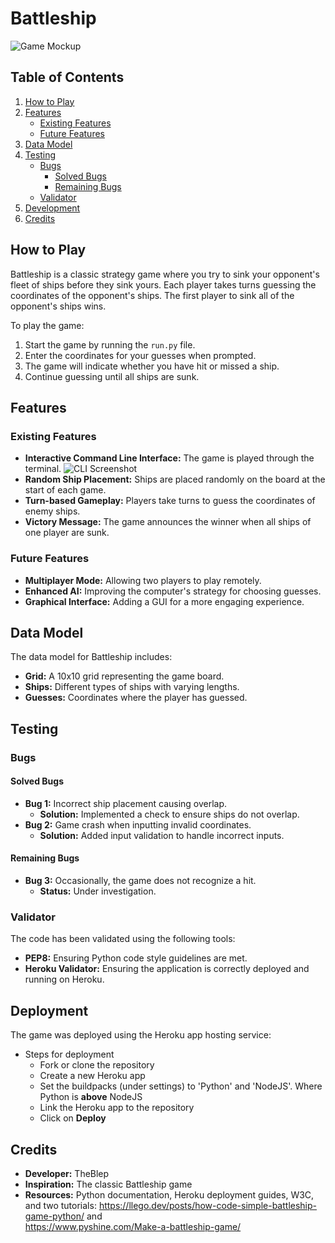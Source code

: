 # Battleship
![Game Mockup](<screenshot>)

## Table of Contents
1. [How to Play](#how-to-play)
2. [Features](#features)
   - [Existing Features](#existing-features)
   - [Future Features](#future-features)
3. [Data Model](#data-model)
4. [Testing](#testing)
   - [Bugs](#bugs)
     - [Solved Bugs](#solved-bugs)
     - [Remaining Bugs](#remaining-bugs)
   - [Validator](#validator)
5. [Development](#development)
6. [Credits](#credits)

## How to Play
Battleship is a classic strategy game where you try to sink your opponent's fleet of ships before they sink yours. Each player takes turns guessing the coordinates of the opponent's ships. The first player to sink all of the opponent's ships wins.

To play the game:
1. Start the game by running the `run.py` file.
2. Enter the coordinates for your guesses when prompted.
3. The game will indicate whether you have hit or missed a ship.
4. Continue guessing until all ships are sunk.

## Features

### Existing Features
- **Interactive Command Line Interface:** The game is played through the terminal.
  ![CLI Screenshot](<screenshot>)
- **Random Ship Placement:** Ships are placed randomly on the board at the start of each game.
- **Turn-based Gameplay:** Players take turns to guess the coordinates of enemy ships.
- **Victory Message:** The game announces the winner when all ships of one player are sunk.

### Future Features
- **Multiplayer Mode:** Allowing two players to play remotely.
- **Enhanced AI:** Improving the computer's strategy for choosing guesses.
- **Graphical Interface:** Adding a GUI for a more engaging experience.

## Data Model
The data model for Battleship includes:
- **Grid:** A 10x10 grid representing the game board.
- **Ships:** Different types of ships with varying lengths.
- **Guesses:** Coordinates where the player has guessed.

## Testing

### Bugs

#### Solved Bugs
- **Bug 1:** Incorrect ship placement causing overlap.
  - **Solution:** Implemented a check to ensure ships do not overlap.
- **Bug 2:** Game crash when inputting invalid coordinates.
  - **Solution:** Added input validation to handle incorrect inputs.

#### Remaining Bugs
- **Bug 3:** Occasionally, the game does not recognize a hit.
  - **Status:** Under investigation.

### Validator
The code has been validated using the following tools:
- **PEP8:** Ensuring Python code style guidelines are met.
- **Heroku Validator:** Ensuring the application is correctly deployed and running on Heroku.

## Deployment
The game was deployed using the Heroku app hosting service:
- Steps for deployment
    - Fork or clone the repository
    - Create a new Heroku app
    - Set the buildpacks (under settings) to 'Python' and 'NodeJS'. Where Python is **above** NodeJS
    - Link the Heroku app to the repository
    - Click on **Deploy**


## Credits
- **Developer:** TheBlep
- **Inspiration:** The classic Battleship game
- **Resources:** Python documentation, Heroku deployment guides, W3C, and two tutorials:
    https://llego.dev/posts/how-code-simple-battleship-game-python/ and \
    https://www.pyshine.com/Make-a-battleship-game/